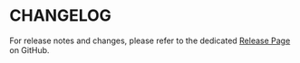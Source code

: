 # CHANGELOG

For release notes and changes, please refer to the dedicated [Release Page](https://github.com/jmosawy/prettier-config/releases) on GitHub.